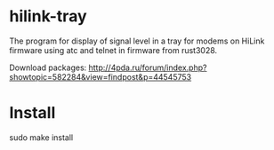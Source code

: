 # hilink-tray
 The program for display of signal level in a tray for modems on HiLink firmware using atc and telnet in firmware from rust3028.

 Download packages: http://4pda.ru/forum/index.php?showtopic=582284&view=findpost&p=44545753

 # Install
 sudo make install
